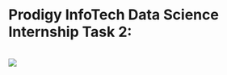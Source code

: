 # Prodigy InfoTech Data Science Internship Task 2:
<br>
<img src="https://github.com/kindo-tk/PRODIGY_DS_02/blob/main/ds1.png"   >
